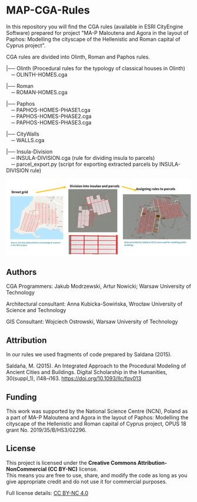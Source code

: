 # MAP-CGA-Rules
In this repository you will find the CGA rules (available in ESRI CityEngine Software) prepared for project "MA-P Maloutena and Agora in the layout of Paphos: Modelling the cityscape of the Hellenistic and Roman capital of Cyprus project".

CGA rules are divided into Olinth, Roman and Paphos rules.

|── Olinth (Procedural rules for the typology of classical houses in Olinth)\
&emsp;─ OLINTH-HOMES.cga

|── Roman\
&emsp;─ ROMAN-HOMES.cga

|── Paphos\
&emsp;─ PAPHOS-HOMES-PHASE1.cga\
&emsp;─ PAPHOS-HOMES-PHASE2.cga\
&emsp;─ PAPHOS-HOMES-PHASE3.cga

|── CityWalls\
&emsp;─ WALLS.cga


|── Insula-Division\
&emsp;─ INSULA-DIVISION.cga (rule for dividing insula to parcels)\
&emsp;─ parcel_export.py (script for exporting extracted parcels by INSULA-DIVISION rule)

![Logo](/img/workflow.png)

## Authors
CGA Programmers: Jakub Modrzewski, Artur Nowicki; Warsaw University of Technology



Architectural consultant: Anna Kubicka-Sowińska, Wrocław University of Science and Technology

GIS Consultant: Wojciech Ostrowski, Warsaw University of Technology

## Attribution

In our rules we used fragments of code prepared by Saldana (2015).

Saldaña, M. (2015). An Integrated Approach to the Procedural Modeling of Ancient Cities and 
Buildings. Digital Scholarship in the Humanities, 30(suppl_1), i148–i163. 
https://doi.org/10.1093/llc/fqv013



## Funding
This work was supported by the National Science Centre (NCN), Poland as a part of MA-P Maloutena and Agora in the layout of Paphos: Modelling the cityscape of the Hellenistic and Roman capital of Cyprus project, OPUS 18 grant No. 2019/35/B/HS3/02296.

## License

This project is licensed under the **Creative Commons Attribution-NonCommercial (CC BY-NC)** license.  
This means you are free to use, share, and modify the code as long as you give appropriate credit and do not use it for commercial purposes.

Full license details: [CC BY-NC 4.0](https://creativecommons.org/licenses/by-nc/4.0/)